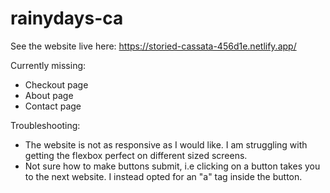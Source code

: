 # rainydays-ca

See the website live here: https://storied-cassata-456d1e.netlify.app/

Currently missing:
- Checkout page
- About page
- Contact page

Troubleshooting:
- The website is not as responsive as I would like. I am struggling with getting the flexbox perfect on different sized screens. 
- Not sure how to make buttons submit, i.e clicking on a button takes you to the next website. I instead opted for an "a" tag inside the button.
